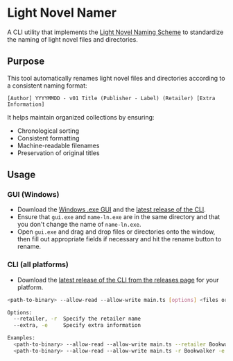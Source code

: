 # Light Novel Namer

A CLI utility that implements the [Light Novel Naming Scheme](https://github.com/MarvNC/light-novel-naming-scheme) to standardize the naming of light novel files and directories.

## Purpose

This tool automatically renames light novel files and directories according to a consistent naming format:

```
[Author] YYYYMMDD - v01 Title (Publisher - Label) (Retailer) [Extra Information]
```

It helps maintain organized collections by ensuring:

- Chronological sorting
- Consistent formatting
- Machine-readable filenames
- Preservation of original titles

## Usage

### GUI (Windows)

<!-- https://github.com/MarvNC/name-ln/releases/download/v1.2.0/gui.exe -->

- Download the [Windows .exe GUI](https://github.com/MarvNC/name-ln/releases/download/v1.2.0/gui.exe) and the [latest release of the CLI](https://github.com/MarvNC/name-ln/releases/latest/download/name-ln.exe).
- Ensure that `gui.exe` and `name-ln.exe` are in the same directory and that you don't change the name of `name-ln.exe`.
- Open `gui.exe` and drag and drop files or directories onto the window, then fill out appropriate fields if necessary and hit the rename button to rename.

### CLI (all platforms)

- Download the [latest release of the CLI from the releases page](https://github.com/MarvNC/name-ln/releases/latest) for your platform.

```bash
<path-to-binary> --allow-read --allow-write main.ts [options] <files or directories>

Options:
  --retailer, -r  Specify the retailer name
  --extra, -e     Specify extra information

Examples:
  <path-to-binary> --allow-read --allow-write main.ts --retailer Bookwalker --extra Promo file1.epub file2.epub
  <path-to-binary> --allow-read --allow-write main.ts -r Bookwalker -e Promo dir1 dir2
```
